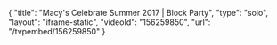 {
    "title": "Macy's Celebrate Summer 2017 | Block Party",
    "type": "solo",
    "layout": "iframe-static",
    "videoId": "156259850",
    "url": "\/tvpembed\/156259850"
}